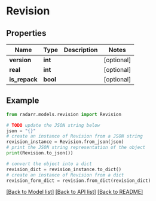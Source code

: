 # Revision


## Properties

Name | Type | Description | Notes
------------ | ------------- | ------------- | -------------
**version** | **int** |  | [optional] 
**real** | **int** |  | [optional] 
**is_repack** | **bool** |  | [optional] 

## Example

```python
from radarr.models.revision import Revision

# TODO update the JSON string below
json = "{}"
# create an instance of Revision from a JSON string
revision_instance = Revision.from_json(json)
# print the JSON string representation of the object
print(Revision.to_json())

# convert the object into a dict
revision_dict = revision_instance.to_dict()
# create an instance of Revision from a dict
revision_form_dict = revision.from_dict(revision_dict)
```
[[Back to Model list]](../README.md#documentation-for-models) [[Back to API list]](../README.md#documentation-for-api-endpoints) [[Back to README]](../README.md)


